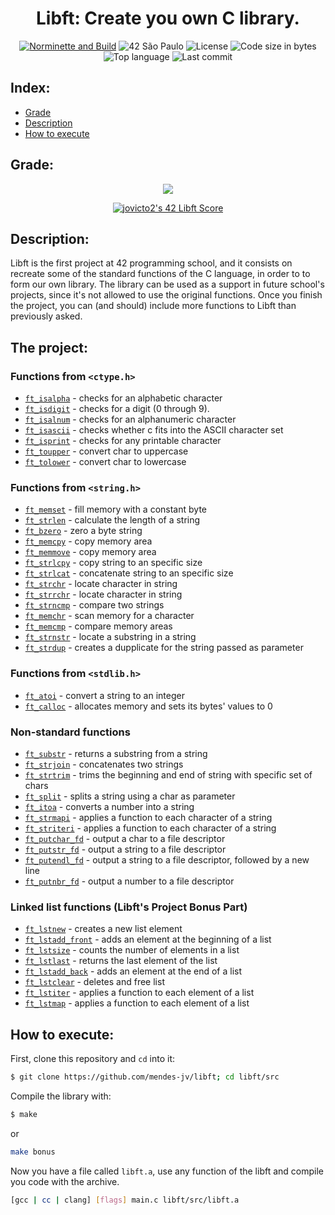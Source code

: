 <div align = center>

# Libft: Create you own C library.

[![Norminette and Build](https://github.com/mendes-jv/libft/actions/workflows/main.yml/badge.svg)](https://github.com/mendes-jv/libft/actions/workflows/main.yml)
![42 São Paulo](https://img.shields.io/badge/42-SP-1E2952)
![License](https://img.shields.io/github/license/mendes-jv/libft?color=dark-green)
![Code size in bytes](https://img.shields.io/github/languages/code-size/mendes-jv/libft?color=dark-green)
![Top language](https://img.shields.io/github/languages/top/mendes-jv/libft?color=dark-green)
![Last commit](https://img.shields.io/github/last-commit/mendes-jv/libft?color=dark-green)

</div>

## Index:

* [Grade](#grade)
* [Description](#description)
* [How to execute](#how-to-execute)

## Grade:

<div align = center>

![](https://game.42sp.org.br/static/assets/achievements/libftm.png)

[![jovicto2's 42 Libft Score](https://badge42.vercel.app/api/v2/clj244ax4006908l8zkjw830s/project/3081696)](https://github.com/JaeSeoKim/badge42)



</div>

## Description:

Libft is the first project at 42 programming school, and it consists on recreate some of the standard functions of the C language, in order to to form our own library. The library can be used as a support in future school's projects, since it's not allowed to use the original functions. Once you finish the project, you can (and should) include more functions to Libft than previously asked.

## The project:

### Functions from `<ctype.h>`

- [`ft_isalpha`](src/ft_isalpha.c)	- checks  for  an  alphabetic  character
- [`ft_isdigit`](src/ft_isdigit.c)	- checks for a digit (0 through 9).
- [`ft_isalnum`](src/ft_isalnum.c)	- checks for an alphanumeric character
- [`ft_isascii`](src/ft_isascii.c)	- checks whether c fits into the ASCII character set
- [`ft_isprint`](src/ft_isprint.c)	- checks for any printable character
- [`ft_toupper`](src/ft_toupper.c)	- convert char to uppercase
- [`ft_tolower`](src/ft_tolower.c)	- convert char to lowercase

### Functions from `<string.h>`

- [`ft_memset`](src/ft_memset.c)	- fill memory with a constant byte
- [`ft_strlen`](src/ft_strlen.c)	- calculate the length of a string
- [`ft_bzero`](src/ft_bzero.c)	- zero a byte string
- [`ft_memcpy`](src/ft_memcpy.c)	- copy memory area
- [`ft_memmove`](src/ft_memmove.c)	- copy memory area
- [`ft_strlcpy`](src/ft_strlcpy.c)	- copy string to an specific size
- [`ft_strlcat`](src/ft_strlcat.c)	- concatenate string to an specific size
- [`ft_strchr`](src/ft_strchr.c)	- locate character in string
- [`ft_strrchr`](src/ft_strrchr.c)	- locate character in string
- [`ft_strncmp`](src/ft_strncmp.c)	- compare two strings
- [`ft_memchr`](src/ft_memchr.c)	- scan memory for a character
- [`ft_memcmp`](src/ft_memcmp.c)	- compare memory areas
- [`ft_strnstr`](src/ft_strnstr.c)	- locate a substring in a string
- [`ft_strdup`](src/ft_strdup.c)	- creates a dupplicate for the string passed as parameter

### Functions from `<stdlib.h>`
- [`ft_atoi`](src/ft_atoi.c)	- convert a string to an integer
- [`ft_calloc`](src/ft_calloc.c)	- allocates memory and sets its bytes' values to 0

### Non-standard functions
- [`ft_substr`](src/ft_substr.c)	- returns a substring from a string
- [`ft_strjoin`](src/ft_strjoin.c)	- concatenates two strings
- [`ft_strtrim`](src/ft_strtrim.c)	- trims the beginning and end of string with specific set of chars
- [`ft_split`](src/ft_split.c)	- splits a string using a char as parameter
- [`ft_itoa`](src/ft_itoa.c)	- converts a number into a string
- [`ft_strmapi`](src/ft_strmapi.c)	- applies a function to each character of a string
- [`ft_striteri`](src/ft_striteri.c)	- applies a function to each character of a string
- [`ft_putchar_fd`](src/ft_putchar_fd.c)	- output a char to a file descriptor
- [`ft_putstr_fd`](src/ft_putstr_fd.c)	- output a string to a file descriptor
- [`ft_putendl_fd`](src/ft_putendl_fd.c)	- output a string to a file descriptor, followed by a new line
- [`ft_putnbr_fd`](src/ft_putnbr_fd.c)	- output a number to a file descriptor

### Linked list functions (Libft's Project Bonus Part)

- [`ft_lstnew`](src/ft_lstnew_bonus.c)	- creates a new list element
- [`ft_lstadd_front`](src/ft_lstadd_front_bonus.c)	- adds an element at the beginning of a list
- [`ft_lstsize`](src/ft_lstsize_bonus.c)	- counts the number of elements in a list
- [`ft_lstlast`](src/ft_lstlast_bonus.c)	- returns the last element of the list
- [`ft_lstadd_back`](src/ft_lstadd_back_bonus.c)	- adds an element at the end of a list
- [`ft_lstclear`](src/ft_lstclear_bonus.c)	- deletes and free list
- [`ft_lstiter`](src/ft_lstiter_bonus.c)	- applies a function to each element of a list
- [`ft_lstmap`](src/ft_lstmap_bonus.c)	- applies a function to each element of a list

## How to execute:

First, clone this repository and `cd` into it:

```zsh
$ git clone https://github.com/mendes-jv/libft; cd libft/src
```

Compile the library with:

```zsh
$ make
```

or

```sh
make bonus
```

Now you have a file called `libft.a`, use any function of the libft and compile you code with the archive.   

```sh
[gcc | cc | clang] [flags] main.c libft/src/libft.a
```
